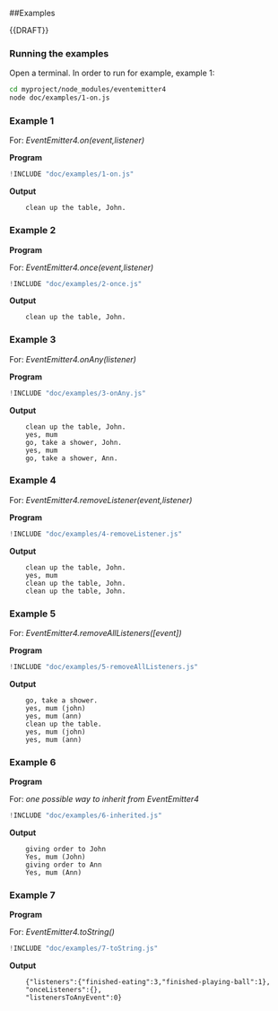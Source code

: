 ##Examples

{{DRAFT}}

### Running the examples

Open a terminal. In order to run for example, example 1:

```bash
cd myproject/node_modules/eventemitter4
node doc/examples/1-on.js
```

### Example 1

For: _EventEmitter4.on(event,listener)_

**Program**

```javascript
!INCLUDE "doc/examples/1-on.js"
```

**Output**

        clean up the table, John.

### Example 2

**Program**

For: _EventEmitter4.once(event,listener)_

```javascript
!INCLUDE "doc/examples/2-once.js"
```
**Output**

        clean up the table, John.

### Example 3

For: _EventEmitter4.onAny(listener)_

**Program**

```javascript
!INCLUDE "doc/examples/3-onAny.js"
```

**Output**

        clean up the table, John.
        yes, mum
        go, take a shower, John.
        yes, mum
        go, take a shower, Ann.

### Example 4

For: _EventEmitter4.removeListener(event,listener)_

**Program**

```javascript
!INCLUDE "doc/examples/4-removeListener.js"
```

**Output**

        clean up the table, John.
        yes, mum
        clean up the table, John.
        clean up the table, John.

### Example 5

For: _EventEmitter4.removeAllListeners([event])_

**Program**

```javascript
!INCLUDE "doc/examples/5-removeAllListeners.js"
```

**Output**

        go, take a shower.
        yes, mum (john)
        yes, mum (ann)
        clean up the table.
        yes, mum (john)
        yes, mum (ann)

### Example 6

**Program**

For: _one possible way to inherit from EventEmitter4_

```javascript
!INCLUDE "doc/examples/6-inherited.js"
```

**Output**

        giving order to John
        Yes, mum (John)
        giving order to Ann
        Yes, mum (Ann)

### Example 7

**Program**

For: _EventEmitter4.toString()_

```javascript
!INCLUDE "doc/examples/7-toString.js"
```

**Output**

        {"listeners":{"finished-eating":3,"finished-playing-ball":1},
        "onceListeners":{},
        "listenersToAnyEvent":0}

